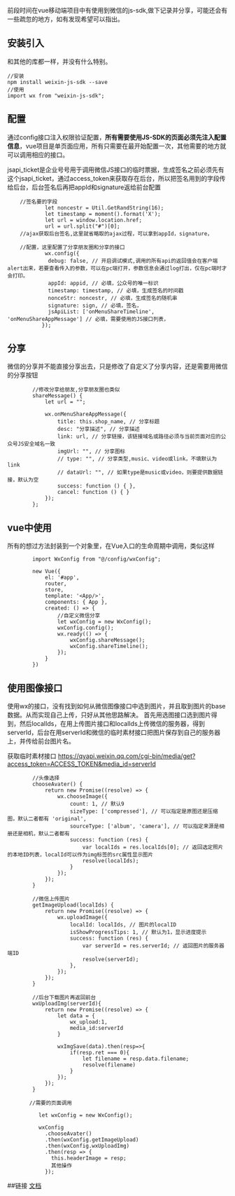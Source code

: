 前段时间在vue移动端项目中有使用到微信的js-sdk,做下记录并分享，可能还会有一些疏忽的地方，如有发现希望可以指出。

## 安装引入

和其他的库都一样，并没有什么特别。

    //安装
    npm install weixin-js-sdk --save
    //使用
    import wx from "weixin-js-sdk";
    

## 配置

通过config接口注入权限验证配置，**所有需要使用JS-SDK的页面必须先注入配置信息**，vue项目是单页面应用，所有只需要在最开始配置一次，其他需要的地方就可以调用相应的接口。

jsapi_ticket是企业号号用于调用微信JS接口的临时票据，生成签名之前必须先有这个jsapi_ticket，通过access_token来获取存在后台，所以把签名用到的字段传给后台，后台签名后再把appId和signature返给前台配置
```
    //签名要的字段
            let noncestr = Util.GetRandString(16);
            let timestamp = moment().format('X');
            let url = window.location.href;
            url = url.split("#")[0];
    //ajax获取后台签名,这里就省略取的ajax过程，可以拿到appId，signature，
    
    //配置，这里配置了分享朋友圈和分享的接口
            wx.config({
             debug: false, // 开启调试模式,调用的所有api的返回值会在客户端alert出来，若要查看传入的参数，可以在pc端打开，参数信息会通过log打出，仅在pc端时才会打印。
             appId: appid, // 必填，公众号的唯一标识
             timestamp: timestamp, // 必填，生成签名的时间戳
             nonceStr: noncestr, // 必填，生成签名的随机串
             signature: sign, // 必填，签名，
             jsApiList: ['onMenuShareTimeline', 'onMenuShareAppMessage'] // 必填，需要使用的JS接口列表，
           });
```    

## 分享

微信的分享并不能直接分享出去，只是修改了自定义了分享内容，还是需要用微信的分享按钮
```
        //修改分享给朋友,分享朋友圈也类似
        shareMessage() {
            let url = "";
    
            wx.onMenuShareAppMessage({
                title: this.shop_name, // 分享标题
                desc: "分享描述", // 分享描述
                link: url, // 分享链接，该链接域名或路径必须与当前页面对应的公众号JS安全域名一致
                imgUrl: "", // 分享图标
                // type: "", // 分享类型,music、video或link，不填默认为link
                // dataUrl: "", // 如果type是music或video，则要提供数据链接，默认为空
                success: function () { },
                cancel: function () { }
            });
        };
```    

## vue中使用

所有的想过方法封装到一个对象里，在Vue入口的生命周期中调用，类似这样
```
        import WxConfig from "@/config/wxConfig";
    
        new Vue({
            el: '#app',
            router,
            store,
            template: '<App/>',
            components: { App },
            created: () => {
                //自定义微信分享
                let wxConfig = new WxConfig();
                wxConfig.config();
                wx.ready(() => {
                    wxConfig.shareMessage();
                    wxConfig.shareTimeline();
                });
            }
        })
```    

## 使用图像接口

使用wx的接口，没有找到如何从微信图像接口中选到图片，并且取到图片的base数据。从而实现自己上传，只好从其他思路解决。 首先用选图接口选到图片得到，然后localIds，在用上传图片接口和localIds上传微信的服务器，得到serverId，后台在用serverId和微信的临时素材接口把图片保存到自己的服务器上，并传给前台图片名。

获取临时素材接口 https://qyapi.weixin.qq.com/cgi-bin/media/get?access_token=ACCESS_TOKEN&media_id=serverId
```
        //头像选择
        chooseAvater() {
            return new Promise((resolve) => {
                wx.chooseImage({
                    count: 1, // 默认9
                    sizeType: ['compressed'], // 可以指定是原图还是压缩图，默认二者都有 'original',
                    sourceType: ['album', 'camera'], // 可以指定来源是相册还是相机，默认二者都有
                    success: function (res) {
                        var localIds = res.localIds[0]; // 返回选定照片的本地ID列表，localId可以作为img标签的src属性显示图片
                        resolve(localIds);
                    }
                });
            });
        }
    
        //微信上传图片
        getImageUpload(localIds) {
            return new Promise((resolve) => {
                wx.uploadImage({
                    localId: localIds, // 图片的localID
                    isShowProgressTips: 1, // 默认为1，显示进度提示
                    success: function (res) {
                        var serverId = res.serverId; // 返回图片的服务器端ID
                        resolve(serverId);
                    },
                });
            });
        }
    
        //后台下载图片再返回前台
        wxUploadImg(serverId){
            return new Promise((resolve) => {
                let data = {
                    wx_upload:1,
                    media_id:serverId
                }
    
                wxImgSave(data).then(resp=>{
                    if(resp.ret === 0){
                        let filename = resp.data.filename;
                        resolve(filename)
                    }
                });
            });
        }
    
       //需要的页面调用
    
          let wxConfig = new WxConfig();
    
          wxConfig
            .chooseAvater()
            .then(wxConfig.getImageUpload)
            .then(wxConfig.wxUploadImg)
            .then(resp => {
              this.headerImage = resp;
              其他操作
            });
```

##链接
[文档](http://qydev.weixin.qq.com/wiki/index.php?title=%E5%BE%AE%E4%BF%A1JS-SDK%E6%8E%A5%E5%8F%A3)